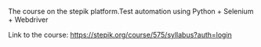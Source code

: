 The course on the stepik platform.Test automation using Python + Selenium + Webdriver

Link to the course:
https://stepik.org/course/575/syllabus?auth=login
